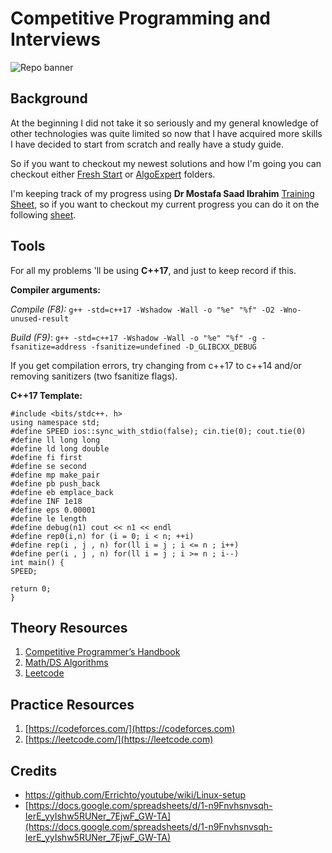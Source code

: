 
# Competitive Programming and Interviews
![Repo banner](https://wallpapercave.com/wp/wp1984014.png)

## Background

At the beginning I did not take it so seriously and my general knowledge of other technologies was quite limited so now that I have acquired more skills I have decided to start from scratch and really have a study guide.

So if you want to checkout my newest solutions and how I'm  going you can checkout either [Fresh Start](https://github.com/S4ND1X/Competitive-Interviews-Programming/tree/master/Fresh%20Start)  or [AlgoExpert](https://github.com/S4ND1X/Competitive-Interviews-Programming/tree/master/AlgoExpert) folders.

I'm keeping track of my progress using **Dr Mostafa Saad Ibrahim** [Training Sheet](https://docs.google.com/spreadsheets/d/1iJZWP2nS_OB3kCTjq8L6TrJJ4o-5lhxDOyTaocSYc-k/edit#gid=123190759), so if you want to checkout my current progress you can do it on the following [sheet](https://docs.google.com/spreadsheets/d/15uWAt2c561fYefbGcdLXA6xrv0KEx73iFstaQOWRAsg/edit?usp=sharing).

## Tools

For all my problems 'll be using **C++17**, and just to keep record if this.

**Compiler arguments:**

*Compile (F8):*  `g++ -std=c++17 -Wshadow -Wall -o "%e" "%f" -O2 -Wno-unused-result`

*Build (F9)*: `g++ -std=c++17 -Wshadow -Wall -o "%e" "%f" -g -fsanitize=address -fsanitize=undefined -D_GLIBCXX_DEBUG`

If you get compilation errors, try changing from c++17 to c++14 and/or removing sanitizers (two fsanitize flags).

**C++17 Template:**

    #include <bits/stdc++. h>
    using namespace std;
    #define SPEED ios::sync_with_stdio(false); cin.tie(0); cout.tie(0)
    #define ll long long
    #define ld long double
    #define fi first
    #define se second
    #define mp make_pair
    #define pb push_back
    #define eb emplace_back
    #define INF 1e18
    #define eps 0.00001
    #define le length
    #define debug(n1) cout << n1 << endl
    #define rep0(i,n) for (i = 0; i < n; ++i)
    #define rep(i , j , n) for(ll i = j ; i <= n ; i++)
    #define per(i , j , n) for(ll i = j ; i >= n ; i--)
    int main() {
    SPEED;
    
    return 0;
    }

  

## Theory Resources


1. [Competitive Programmer’s Handbook](https://cses.fi/book/book.pdf)
2. [Math/DS Algorithms](http://cp-algorithms.com)
3.  [Leetcode](https://leetcode.com)


 
## Practice Resources


1. [https://codeforces.com/](https://codeforces.com)
2. [https://leetcode.com/](https://leetcode.com)

## Credits

 - https://github.com/Errichto/youtube/wiki/Linux-setup
 - [https://docs.google.com/spreadsheets/d/1-n9Fnvhsnvsqh-IerE_yyIshw5RUNer_7EjwF_GW-TA](https://docs.google.com/spreadsheets/d/1-n9Fnvhsnvsqh-IerE_yyIshw5RUNer_7EjwF_GW-TA)